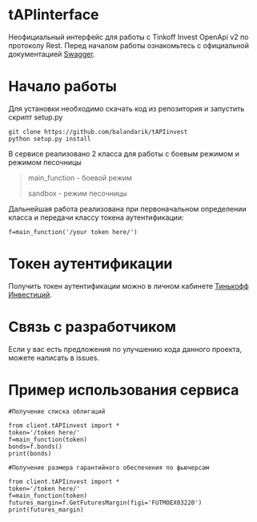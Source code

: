 # tAPIinterface

Неофициальный интерфейс для работы с Tinkoff Invest OpenApi v2 по протоколу Rest. Перед началом работы ознакомьтесь с
официальной документацией [Swagger](https://tinkoff.github.io/investAPI/swagger-ui/).

# Начало работы

Для установки необходимо скачать код из репозитория и запустить скрипт setup.py

    git clone https://github.com/balandarik/tAPIinvest
    python setup.py install

В сервисе реализовано 2 класса для работы с боевым режимом и режимом песочницы

> main_function - боевой режим
>
> sandbox - режим песочницы

Дальнейшая работа реализована при первоначальном определении класса и передачи классу токена аутентификации:

    f=main_function('/your token here/')

# Токен аутентификации

Получить токен аутентификации можно в личном кабинете [Тинькофф Инвестиций](https://www.tinkoff.ru/invest/).

# Связь с разработчиком

Если у вас есть предложения по улучшению кода данного проекта, можете написать в issues.

# Пример использования сервиса

    #Получение списка облигаций

    from client.tAPIinvest import *
    token='/token here/'
    f=main_function(token)
    bonds=f.bonds()
    print(bonds)

    #Получение размера гарантийного обеспечения по фьючерсам

    from client.tAPIinvest import *
    token='/token here/'
    f=main_function(token)
    futures_margin=f.GetFuturesMargin(figi='FUTMOEX03220')
    print(futures_margin)
    
    